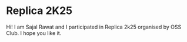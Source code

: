 # Replica 2K25

Hi! I am Sajal Rawat and I participated in Replica 2k25 organised by OSS Club.
I hope you like it.

